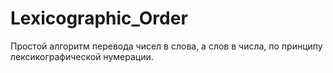 # Lexicographic_Order
Простой алгоритм перевода чисел в слова, а слов в числа, по принципу лексикографической нумерации.
